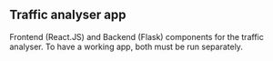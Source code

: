 ## Traffic analyser app

Frontend (React.JS) and Backend (Flask) components for the traffic analyser. To have a working app, both must be run separately.
